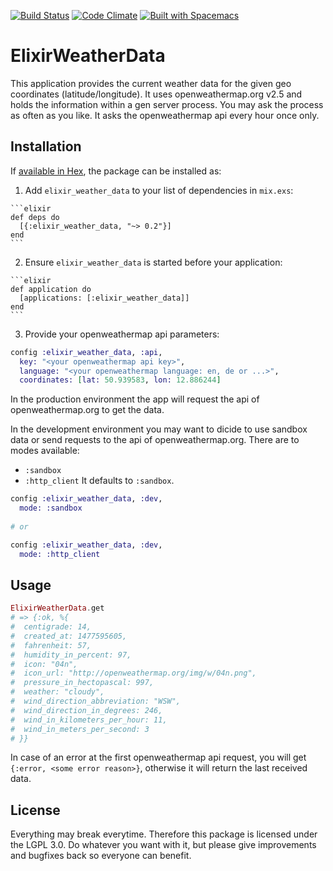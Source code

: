 [![Build Status](https://travis-ci.org/the-guitarman/elixir_weather_data.svg?branch=master)](https://travis-ci.org/the-guitarman/elixir_weather_data)
[![Code Climate](https://codeclimate.com/github/the-guitarman/elixir_weather_data/badges/gpa.svg)](https://codeclimate.com/github/the-guitarman/elixir_weather_data)
[![Built with Spacemacs](https://cdn.rawgit.com/syl20bnr/spacemacs/442d025779da2f62fc86c2082703697714db6514/assets/spacemacs-badge.svg)](http://github.com/syl20bnr/spacemacs)

# ElixirWeatherData

This application provides the current weather data for the given geo coordinates (latitude/longitude). It uses openweathermap.org v2.5 and holds the information within a gen server process. You may ask the process as often as you like. It asks the openweathermap api every hour once only.

## Installation

If [available in Hex](https://hex.pm/docs/publish), the package can be installed as:

  1. Add `elixir_weather_data` to your list of dependencies in `mix.exs`:

    ```elixir
    def deps do
      [{:elixir_weather_data, "~> 0.2"}]
    end
    ```

  2. Ensure `elixir_weather_data` is started before your application:

    ```elixir
    def application do
      [applications: [:elixir_weather_data]]
    end
    ```

  3. Provide your openweathermap api parameters:

  ```elixir
  config :elixir_weather_data, :api, 
    key: "<your openweathermap api key>",
    language: "<your openweathermap language: en, de or ...>",
    coordinates: [lat: 50.939583, lon: 12.886244]
  ```
  
  In the production environment the app will request the api of openweathermap.org to get the data. 
  
  In the development environment you may want to dicide to use sandbox data or send requests to the api of openweathermap.org. There are to modes available:
  - `:sandbox`
  - `:http_client`
  It defaults to `:sandbox`.
  
  ```elixir
  config :elixir_weather_data, :dev,
    mode: :sandbox
    
  # or
  
  config :elixir_weather_data, :dev,
    mode: :http_client
  ```

## Usage

  ```elixir
  ElixirWeatherData.get
  # => {:ok, %{
  #  centigrade: 14, 
  #  created_at: 1477595605, 
  #  fahrenheit: 57,
  #  humidity_in_percent: 97, 
  #  icon: "04n",
  #  icon_url: "http://openweathermap.org/img/w/04n.png",
  #  pressure_in_hectopascal: 997, 
  #  weather: "cloudy",
  #  wind_direction_abbreviation: "WSW", 
  #  wind_direction_in_degrees: 246,
  #  wind_in_kilometers_per_hour: 11, 
  #  wind_in_meters_per_second: 3
  # }}
  ```
  
  In case of an error at the first openweathermap api request, you will get `{:error, <some error reason>}`, otherwise it will return the last received data. 
  
## License

Everything may break everytime. Therefore this package is licensed under the LGPL 3.0. Do whatever you want with it, but please give improvements and bugfixes back so everyone can benefit.

